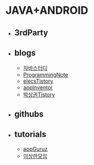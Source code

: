# JAVA+ANDROID

- ## 3rdParty
	
- ## blogs
	- [자바스터디](http://blog.naver.com/koreannick/220587772504)
	- [ProgrammingNote](http://hg-note.tistory.com/)
	- [elecsTistory](http://elecs.tistory.com/category/%EC%95%88%EB%93%9C%EB%A1%9C%EC%9D%B4%EB%93%9C)
	- [appInventor](http://appinventor.pevest.com/)
	- [박상권Tistory](http://gun0912.tistory.com/category/IT/Android-TIP%20%28English%29)

- ## githubs
	
- ## tutorials
	- [appGuruz](http://www.theappguruz.com/category/android)	
	- [이상한모임](http://blog.weirdx.io/post/tag/android)

